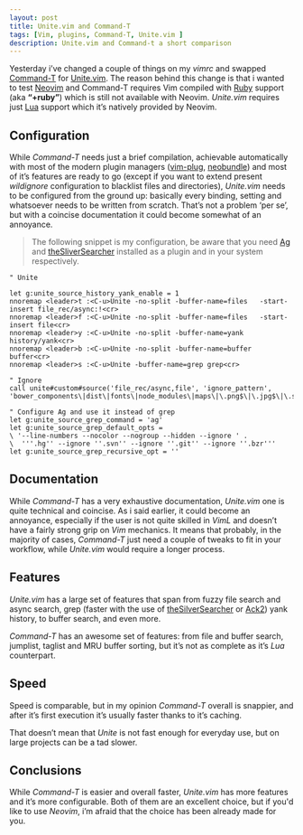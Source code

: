 ```yaml
---
layout: post
title: Unite.vim and Command-T
tags: [Vim, plugins, Command-T, Unite.vim ]
description: Unite.vim and Command-t a short comparison
---
```


Yesterday i’ve changed a couple of things on my _vimrc_ and  swapped [Command-T](https://wincent.com/products/command-t "Command-T") for [Unite.vim](https://github.com/Shougo/unite.vim "Unite.vim"). The reason behind this change is that i wanted to test [Neovim](http://neovim.org/ "Neovim") and Command-T requires Vim compiled with [Ruby](https://www.ruby-lang.org/en/ "Ruby") support (aka **“+ruby”**) which is still not available with Neovim. _Unite.vim_ requires just [Lua](http://www.lua.org/ "Lua") support which it’s natively provided by Neovim.

## Configuration

While _Command-T_ needs just a brief compilation, achievable automatically with most of the modern plugin managers ([vim-plug](https://github.com/junegunn/vim-plug "vim-plug"), [neobundle](https://github.com/Shougo/neobundle.vim "NeoBundle")) and most of it’s features are ready to go (except if you want to extend present _wildignore_ configuration to blacklist files and directories), _Unite.vim_ needs to be configured from the ground up: basically every binding, setting and whatsoever needs to be written from scratch. That’s not a problem ‘per se’, but with a coincise documentation it could become somewhat of an annoyance.

> The following snippet is my configuration, be aware that you need [Ag](https://github.com/rking/ag.vim) and [theSliverSearcher](https://github.com/ggreer/the_silver_searcher) installed as a plugin and in your system respectively.

```
" Unite

let g:unite_source_history_yank_enable = 1
nnoremap <leader>t :<C-u>Unite -no-split -buffer-name=files   -start-insert file_rec/async:!<cr>
nnoremap <leader>f :<C-u>Unite -no-split -buffer-name=files   -start-insert file<cr>
nnoremap <leader>y :<C-u>Unite -no-split -buffer-name=yank    history/yank<cr>
nnoremap <leader>b :<C-u>Unite -no-split -buffer-name=buffer  buffer<cr>
nnoremap <leader>s :<C-u>Unite -buffer-name=grep grep<cr>

" Ignore
call unite#custom#source('file_rec/async,file', 'ignore_pattern', 'bower_components\|dist\|fonts\|node_modules\|maps\|\.png$\|\.jpg$\|\.svg$\|\.gif$')

" Configure Ag and use it instead of grep
let g:unite_source_grep_command = 'ag'
let g:unite_source_grep_default_opts =
\ '--line-numbers --nocolor --nogroup --hidden --ignore ' .
\  '''.hg'' --ignore ''.svn'' --ignore ''.git'' --ignore ''.bzr'''
let g:unite_source_grep_recursive_opt = ''
```

## Documentation

While _Command-T_ has a very exhaustive documentation, _Unite.vim_ one is quite technical and coincise. As i said earlier, it could become an annoyance, especially if the user is not quite skilled in *VimL* and doesn’t have a fairly strong grip on *Vim* mechanics. It means that probably, in the majority of cases, *Command-T* just need a couple of tweaks to fit in your workflow, while *Unite.vim* would require a longer process.

## Features

_Unite.vim_ has a large set of features that span from fuzzy file search and async search, grep (faster with the use of [theSilverSearcher](https://github.com/ggreer/the_silver_searcher "theSilverSearcher") or [Ack2](https://github.com/petdance/ack2 "Ack2")) yank history, to buffer search, and even more.

_Command-T_ has an awesome set of features: from file and buffer search, jumplist, taglist and MRU buffer sorting, but it’s not as complete as it’s *Lua* counterpart.

## Speed

Speed is comparable, but in my opinion _Command-T_ overall is snappier, and after it’s first execution it’s usually faster thanks to it’s caching.

<script type="text/javascript" src="https://asciinema.org/a/16905.js" id="asciicast-16905" data-loop="true" async></script>

That doesn’t mean that _Unite_ is not fast enough for everyday use, but on large projects can be a tad slower.

## Conclusions

While *Command-T* is easier and overall faster, *Unite.vim* has more features and it’s more configurable. Both of them are an excellent choice, but if you'd like to use *Neovim*, i’m afraid that the choice has been already made for you.